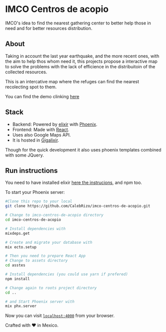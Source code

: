 # IMCO Centros de acopio

IMCO's idea to find the nearest gathering center to better help those in need and for better resources distribution.

## About

Taking in account the last year earthquake, and the more recent ones, with the aim to help thos whom need it, this projects propose a interactive map to solve the problems with the lack of efficience in the distribuitoin of the collected resources.

This is an intercative map where the refuges can find the nearest recolecting spot to them.

You can find the demo clinking [here]

## Stack

* Backend: Powered by [elixir] with [Phoenix].
* Frontend: Made with [React].
* Uses also Google Maps API.
* It is hosted in [Gigalixir].

Though for the quick development it also uses phoenix templates combined with some JQuery.

## Run instructions

You need to have installed elixir [here the instrucions], and npm too.

To start your Phoenix server:

```bash
#Clone this repo to your local
git clone https://github.com/CalebRizo/imco-centros-de-acopio.git

# Change to imco-centros-de-acopio directory
cd imco-centros-de-acopio

# Install dependencies with
mixdeps.get

# Create and migrate your database with
mix ecto.setup

# Then you need to prepare React App
# Change to assets directory
cd asstes

# Install dependencies (you could use yarn if prefered)
npm install

# Change again to roots project directory
cd ..

# and Start Phoenix server with
mix phx.server
```

Now you can visit [`localhost:4000`](http://localhost:4000) from your browser.

Crafted with ❤ in Mexico.

[here]: https://imco-centros-de-acopio.gigalixirapp.com
[elixir]: https://elixir-lang.org/
[Phoenix]: http://phoenixframework.org/
[React]: https://reactjs.org/
[Gigalixir]: https://gigalixir.com/
[here the instrucions]: https://elixir-lang.org/getting-started/introduction.html#installation
